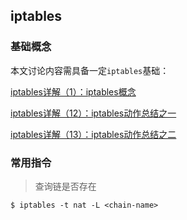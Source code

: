 ## iptables

### 基础概念

本文讨论内容需具备一定`iptables`基础：

[iptables详解（1）：iptables概念](https://www.zsythink.net/archives/1199)

[iptables详解（12）：iptables动作总结之一](https://www.zsythink.net/archives/1684)

[iptables详解（13）：iptables动作总结之二](https://www.zsythink.net/archives/1764)

### 常用指令

> 查询链是否存在

```shell
$ iptables -t nat -L <chain-name>
```
